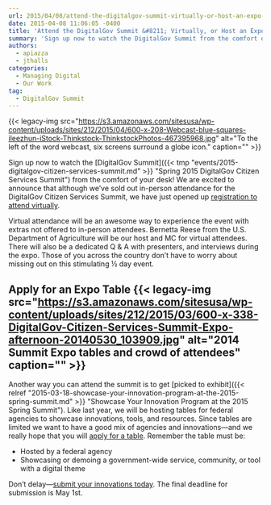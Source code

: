 ```yaml
---
url: 2015/04/08/attend-the-digitalgov-summit-virtually-or-host-an-expo-table.md
date: 2015-04-08 11:06:05 -0400
title: 'Attend the DigitalGov Summit &#8211; Virtually, or Host an Expo Table'
summary: 'Sign up now to watch the DigitalGov Summit from the comfort of your desk! We are excited to announce that although we&rsquo;ve sold out in-person attendance for the DigitalGov Citizen Services Summit, we have just opened up registration to attend virtually. Virtual attendance will be an awesome way to experience the event with extras not'
authors:
  - apiazza
  - jthalls
categories:
  - Managing Digital
  - Our Work
tag:
  - DigitalGov Summit
---
```


{{< legacy-img src="https://s3.amazonaws.com/sitesusa/wp-content/uploads/sites/212/2015/04/600-x-208-Webcast-blue-squares-ileezhun-iStock-Thinkstock-ThinkstockPhotos-467395968.jpg" alt="To the left of the word webcast, six screens surround a globe icon." caption="" >}} 

Sign up now to watch the [DigitalGov Summit]({{< tmp "events/2015-digitalgov-citizen-services-summit.md" >}} "Spring 2015 DigitalGov Citizen Services Summit") from the comfort of your desk! We are excited to announce that although we’ve sold out in-person attendance for the DigitalGov Citizen Services Summit, we have just opened up [registration to attend virtually](https://www.eventbrite.com/e/2015-spring-citizen-services-summit-registration-12671367401).

Virtual attendance will be an awesome way to experience the event with extras not offered to in-person attendees. Bernetta Reese from the U.S. Department of Agriculture will be our host and MC for virtual attendees. There will also be a dedicated Q & A with presenters, and interviews during the expo. Those of you across the country don’t have to worry about missing out on this stimulating ½ day event.

## Apply for an Expo Table {{< legacy-img src="https://s3.amazonaws.com/sitesusa/wp-content/uploads/sites/212/2015/03/600-x-338-DigitalGov-Citizen-Services-Summit-Expo-afternoon-20140530_103909.jpg" alt="2014 Summit Expo tables and crowd of attendees" caption="" >}} 

Another way you can attend the summit is to get [picked to exhibit]({{< relref "2015-03-18-showcase-your-innovation-program-at-the-2015-spring-summit.md" >}} "Showcase Your Innovation Program at the 2015 Spring Summit"). Like last year, we will be hosting tables for federal agencies to showcase innovations, tools, and resources. Since tables are limited we want to have a good mix of agencies and innovations—and we really hope that you will [apply for a table](https://www.surveymonkey.com/s/digitalgov-expo). Remember the table must be:

  * Hosted by a federal agency
  * Showcasing or demoing a government-wide service, community, or tool with a digital theme

Don’t delay—[submit your innovations today](https://www.surveymonkey.com/s/digitalgov-expo). The final deadline for submission is May 1st.
